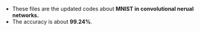   * These files are the updated codes about **MNIST in convolutional nerual networks.**
  * The accuracy is about **99.24%**.

